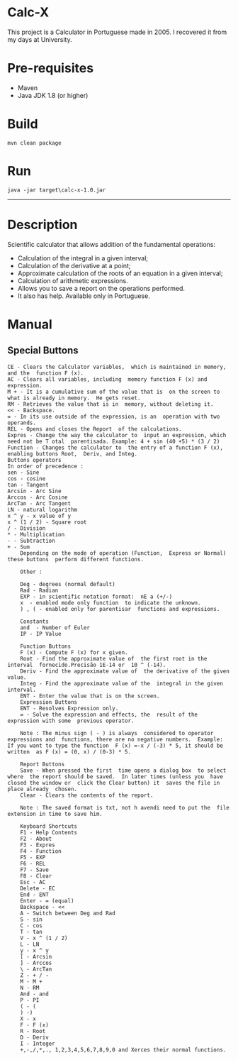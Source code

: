 # Calc-X

This project is a Calculator in Portuguese made in 2005. 
I recovered it from my days at University.

# Pre-requisites

* Maven
* Java JDK 1.8 (or higher)

# Build

    mvn clean package

# Run

    java -jar target\calc-x-1.0.jar

---

# Description

Scientific calculator that allows addition of the fundamental operations: 
* Calculation of the integral in a given interval;
* Calculation of the derivative at a point;
* Approximate calculation of the roots of an equation in a given interval;
* Calculation of arithmetic expressions.
* Allows you to save a report on the operations performed.
* It also has help. Available only in Portuguese. 

# Manual

## Special Buttons


	CE - Clears the Calculator variables,  which is maintained in memory, and the  function F (x).
	AC - Clears all variables, including  memory function F (x) and expression.
	M + - It is a cumulative sum of the value that is  on the screen to what is already in memory.  He gets reset.
	RM - Retrieves the value that is in  memory, without deleting it.
	<< - Backspace.
	= - In its use outside of the expression, is an  operation with two operands.
	REL - Opens and closes the Report  of the calculations.
	Expres - Change the way the calculator to  input an expression, which  need not be T otal  parentisada. Example: 4 + sin (40 +5) * (3 / 2)
	Function - Changes the calculator to  the entry of a function F (x),  enabling buttons Root,  Deriv, and Integ.
	Buttons operators  
	In order of precedence :
	sen - Sine
	cos - cosine
	tan - Tangent
	Arcsin - Arc Sine
	Arccos - Arc Cosine
	ArcTan - Arc Tangent
	LN - natural logarithm
	x ^ y - x value of y
	x ^ (1 / 2) - Square root
	/ - Division
	* - Multiplication
	- - Subtraction
	+ - Sum
		Depending on the mode of operation (Function,  Express or Normal) these buttons  perform different functions.
		
		Other :

		Deg - degrees (normal default)
		Rad - Radian
		EXP - in scientific notation format:  nE a (+/-)
		x  - enabled mode only function  to indicate the unknown.
		) , ( - enabled only for parentisar  functions and expressions.

		Constants
		and  - Number of Euler
		IP - IP Value

		Function Buttons
		F (x) - Compute F (x) for x given.
		Root - Find the approximate value of  the first root in the interval  fornecido.Precisão 1E-14 or  10 ^ (-14).
		Deriv - Find the approximate value of  the derivative of the given value.
		Integ - Find the approximate value of the  integral in the given interval.
		ENT - Enter the value that is on the screen.
		Expression Buttons
		ENT - Resolves Expression only.
		= - Solve the expression and effects, the  result of the expression with some  previous operator.

		Note : The minus sign ( - ) is always  considered to operator expressions and  functions, there are no negative numbers.  Example: If you want to type the function  F (x) =-x / (-3) * 5, it should be written  as F (x) = (0, x) / (0-3) * 5.

		Report Buttons
		Save - When pressed the first  time opens a dialog box  to select where  the report should be saved.  In later times (unless you  have closed the window or  click the Clear button) it  saves the file in place already  chosen.
		Clear - Clears the contents of the report.

		Note : The saved format is txt, not h avendi need to put the  file extension in time to save him.   

		Keyboard Shortcuts
		F1 - Help Contents
		F2 - About
		F3 - Expres
		F4 - Function
		F5 - EXP
		F6 - REL
		F7 - Save
		F8 - Clear
		Esc - AC
		Delete - EC
		End - ENT
		Enter - = (equal)
		Backspace - <<
		A - Switch between Deg and Rad
		S - sin
		C - cos
		T - tan
		V - x ^ (1 / 2)
		L - LN
		y - x ^ y
		[ - Arcsin
		] - Arccos
		\ - ArcTan
		Z - + / -
		M - M +
		N - RM
		And - and
		P - PI
		( - (
		) -)
		X - x
		F - F (x)
		R - Root
		D - Deriv
		I - Integer
		+,-,/,*,., 1,2,3,4,5,6,7,8,9,0 and Xerces their normal functions.
